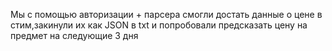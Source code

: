 Мы с помощью авторизации + парсера смогли достать данные о цене в стим,закинули их как JSON в txt и попробовали предсказать цену на предмет на следующие 3 дня
